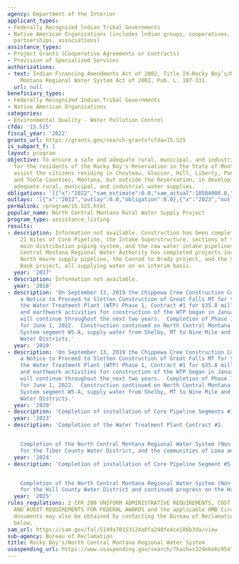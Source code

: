 ```yaml
---
agency: Department of the Interior
applicant_types:
- Federally Recognized lndian Tribal Governments
- Native American Organizations (includes lndian groups, cooperatives, corporations,
  partnerships, associations)
assistance_types:
- Project Grants (Cooperative Agreements or Contracts)
- Provision of Specialized Services
authorizations:
- text: Indian Financing Amendments Act of 2002, Title IX—Rocky Boy’s/North Central
    Montana Regional Water System Act of 2002, Pub. L. 107-331.
  url: null
beneficiary_types:
- Federally Recognized Indian Tribal Governments
- Native American Organizations
categories:
- Environmental Quality - Water Pollution Control
cfda: '15.525'
fiscal_year: '2022'
grants_url: https://grants.gov/search-grants?cfda=15.525
is_subpart_f: 1
layout: program
objective: To ensure a safe and adequate rural, municipal, and industrial water supply
  for the residents of the Rocky Boy's Reservation in the State of Montana, and to
  assist the citizens residing in Chouteau, Glacier, Hill, Liberty, Pondera, Teton,
  and Toole Counties, Montana, but outside the Reservation, in developing safe and
  adequate rural, municipal, and industrial water supplies.
obligations: '[{"x":"2022","sam_estimate":0.0,"sam_actual":18504000.0,"usa_spending_actual":57254000.0},{"x":"2023","sam_estimate":0.0,"sam_actual":62150000.0,"usa_spending_actual":62150000.0},{"x":"2024","sam_estimate":47946000.0,"sam_actual":0.0,"usa_spending_actual":52911000.0}]'
outlays: '[{"x":"2022","outlay":0.0,"obligation":0.0},{"x":"2023","outlay":4366064.05,"obligation":62150000.0},{"x":"2024","outlay":0.0,"obligation":52911000.0}]'
permalink: /program/15.525.html
popular_name: North Central Montana Rural Water Supply Project
program_type: assistance_listing
results:
- description: Information not available. Construction has been completed on over
    21 miles of Core Pipeline, the Intake Superstructure, sections of the on-reservation
    main distribution piping system, and the raw water intake pipelines.  The North
    Central Montana Regional Water Authority has completed projects including the
    North Havre supply pipeline, the Conrad to Brady project, and the Shelby to Cut
    Bank project, all supplying water on an interim basis.
  year: '2017'
- description: Information not available.
  year: '2018'
- description: 'On September 13, 2019 the Chippewa Cree Construction Company issued
    a Notice to Proceed to Sletten Construction of Great Falls MT for the award of
    the Water Treatment Plant (WTP) Phase 1, Contract #1 for $35.8 million.  Mobilization
    and earthwork activities for construction of the WTP began in January 2020 and
    will continue throughout the next two years.  Completion of Phase 1 is scheduled
    for June 1, 2022.  Construction continued on North Central Montana Regional Water
    System segment W5-A, supply water from Shelby, MT to Nine Mile and Oilmont County
    Water Districts.'
  year: '2019'
- description: 'On September 13, 2019 the Chippewa Cree Construction Company issued
    a Notice to Proceed to Sletten Construction of Great Falls MT for the award of
    the Water Treatment Plant (WTP) Phase 1, Contract #1 for $35.8 million.  Mobilization
    and earthwork activities for construction of the WTP began in January 2020 and
    will continue throughout the next two years.  Completion of Phase 1 is scheduled
    for June 1, 2022.  Construction continued on North Central Montana Regional Water
    System segment W5-A, supply water from Shelby, MT to Nine Mile and Oilmont County
    Water Districts.'
  year: '2020'
- description: 'Completion of installation of Core Pipeline Segments #3B & #4.'
  year: '2023'
- description: 'Completion of the Water Treatment Plant Contract #1.


    Completion of the North Central Montana Regional Water System (Non-Tribal) segments
    for the Tiber County Water District, and the communities of Loma and Big Sandy.'
  year: '2024'
- description: 'Completion of installation of Core Pipeline Segment #5.


    Completion of the North Central Montana Regional Water System (Non-Tribal) segments
    for the Hill County Water District and continued progress on the Havre Segment.'
  year: '2025'
rules_regulations: 2 CFR 200 UNIFORM ADMINISTRATIVE REQUIREMENTS, COST PRINCIPLES,
  AND AUDIT REQUIREMENTS FOR FEDERAL AWARDS and the applicable OMB Circulars.  These
  documents may also be obtained by contacting the Bureau of Reclamation Office listed
  below.
sam_url: https://sam.gov/fal/5149a70153124a8fa240fe4ce186b3da/view
sub-agency: Bureau of Reclamation
title: Rocky Boy's/North Central Montana Regional Water System
usaspending_url: https://www.usaspending.gov/search/?hash=c229e6e6c954718c92d802d593b3bd1f
---
```

